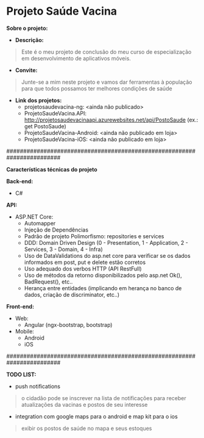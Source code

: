 # Projeto Saúde Vacina

**Sobre o projeto:**

- **Descrição:**
> Este é o meu projeto de conclusão do meu curso de especialização em desenvolvimento de aplicativos móveis. 

- **Convite:**
> Junte-se a mim neste projeto e vamos dar ferramentas à população para que todos possamos ter melhores condições de saúde

- **Link dos projetos:**
	- projetosaudevacina-ng: <ainda não publicado>
	- ProjetoSaudeVacina.API: http://projetosaudevacinaapi.azurewebsites.net/api/PostoSaude (ex.: get PostoSaude)
	- ProjetoSaudeVacina-Android: <ainda não publicado em loja>
	- ProjetoSaudeVacina-iOS: <ainda não publicado em loja>

########################################################################

**Características técnicas do projeto**

**Back-end:**
- C#

**API:**
- ASP.NET Core:
	- Automapper
	- Injeção de Dependências
	- Padrão de projeto Polimorfismo: repositories e services
	- DDD: Domain Driven Design (0 - Presentation, 1 - Application, 2 - Services, 3 - Domain, 4 - Infra)
	- Uso de DataValidations do asp.net core para verificar se os dados informados em post, put e delete estão corretos
	- Uso adequado dos verbos HTTP (API RestFull)
	- Uso de métodos da retorno disponibilizados pelo asp.net Ok(), BadRequest(), etc..
	- Herança entre entidades (implicando em herança no banco de dados, criação de discriminator, etc..)

**Front-end:**
- Web:
	- Angular (ngx-bootstrap, bootstrap)
- Mobile:
	- Android
	- iOS

########################################################################

**TODO LIST:**
- push notifications
> o cidadão pode se inscrever na lista de notificações para receber atualizações da vacinas e postos de seu interesse
- integration com google maps para o android e map kit para o ios
> exibir os postos de saúde no mapa e seus estoques
